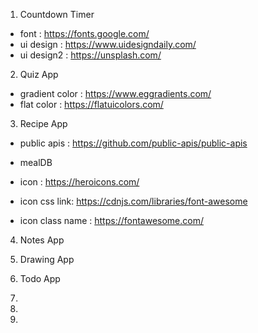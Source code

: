 1. Countdown Timer
- font : https://fonts.google.com/
- ui design : https://www.uidesigndaily.com/
- ui design2 : https://unsplash.com/

2. Quiz App
- gradient color : https://www.eggradients.com/
- flat color : https://flatuicolors.com/

3. Recipe App
- public apis : https://github.com/public-apis/public-apis
- mealDB

- icon : https://heroicons.com/
- icon css link: https://cdnjs.com/libraries/font-awesome
- icon class name : https://fontawesome.com/

4. Notes App

5. Drawing App

6. Todo App

7. 

8.

9.